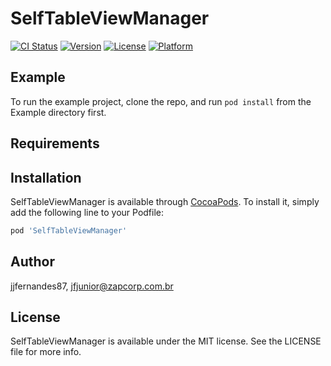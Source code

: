 # SelfTableViewManager

[![CI Status](http://img.shields.io/travis/jjfernandes87/SelfTableViewManager.svg?style=flat)](https://travis-ci.org/jjfernandes87/SelfTableViewManager)
[![Version](https://img.shields.io/cocoapods/v/SelfTableViewManager.svg?style=flat)](http://cocoapods.org/pods/SelfTableViewManager)
[![License](https://img.shields.io/cocoapods/l/SelfTableViewManager.svg?style=flat)](http://cocoapods.org/pods/SelfTableViewManager)
[![Platform](https://img.shields.io/cocoapods/p/SelfTableViewManager.svg?style=flat)](http://cocoapods.org/pods/SelfTableViewManager)

## Example

To run the example project, clone the repo, and run `pod install` from the Example directory first.

## Requirements

## Installation

SelfTableViewManager is available through [CocoaPods](http://cocoapods.org). To install
it, simply add the following line to your Podfile:

```ruby
pod 'SelfTableViewManager'
```

## Author

jjfernandes87, jfjunior@zapcorp.com.br

## License

SelfTableViewManager is available under the MIT license. See the LICENSE file for more info.
